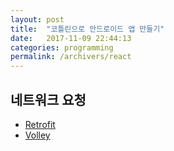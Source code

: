 ```yaml
---
layout: post
title:  "코틀린으로 안드로이드 앱 만들기"
date:   2017-11-09 22:44:13
categories: programming
permalink: /archivers/react
---
```


## 네트워크 요청
* [Retrofit](https://square.github.io/retrofit/)
* [Volley](https://developer.android.com/training/volley)
